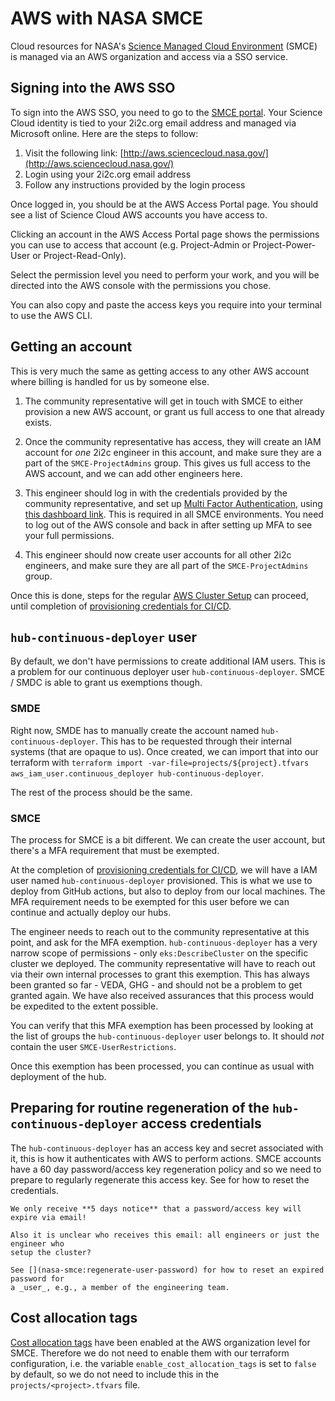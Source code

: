 # AWS with NASA SMCE

Cloud resources for NASA's [Science Managed Cloud Environment](https://smce.nasa.gov/) (SMCE) is managed via an AWS organization and access via a SSO service.

## Signing into the AWS SSO

To sign into the AWS SSO, you need to go to the [SMCE portal](https://aws.sciencecloud.nasa.gov/). Your Science Cloud identity is tied to your 2i2c.org email address and managed via Microsoft online. Here are the steps to follow:

1. Visit the following link: [http://aws.sciencecloud.nasa.gov/](http://aws.sciencecloud.nasa.gov/)
1. Login using your 2i2c.org email address
1. Follow any instructions provided by the login process

Once logged in, you should be at the AWS Access Portal page. You should see a list of Science Cloud AWS accounts you have access to.

Clicking an account in the AWS Access Portal page shows the permissions you can use to access that account (e.g. Project-Admin or Project-Power-User or Project-Read-Only).

Select the permission level you need to perform your work, and you will be directed into the AWS console with the permissions you chose.

You can also copy and paste the access keys you require into your terminal to use the AWS CLI.

## Getting an account

This is very much the same as getting access to any other AWS account where billing is handled for us by someone else.

1. The community representative will get in touch with SMCE to either provision a new
   AWS account, or grant us full access to one that already exists.

2. Once the community representative has access, they will create an
   IAM account for *one* 2i2c engineer in this account, and make sure
   they are a part of the `SMCE-ProjectAdmins` group.  This gives us
   full access to the AWS account, and we can add other engineers here.

3. This engineer should log in with the credentials provided by the community representative, and set up [Multi Factor Authentication](https://aws.amazon.com/iam/features/mfa/), using [this dashboard link](https://us-east-1.console.aws.amazon.com/iamv2/home?region=us-west-2#/security_credentials/mfa). This is required in all SMCE environments. You need to log out of the AWS console and back in after setting up MFA to see your full permissions.

4. This engineer should now create user accounts for all other 2i2c engineers, and make sure they are all part of the `SMCE-ProjectAdmins` group.

Once this is done, steps for the regular [AWS Cluster Setup](new-cluster:new-cluster) can proceed,
until completion of [provisioning credentials for CI/CD](new-cluster:terraform:cluster-credentials).

## `hub-continuous-deployer` user

By default, we don't have permissions to create additional IAM users. This is a problem for our continuous deployer user `hub-continuous-deployer`. SMCE / SMDC is able to grant us exemptions though.

### SMDE

Right now, SMDE has to manually create the account named `hub-continuous-deployer`. This
has to be requested through their internal systems (that are opaque to us). Once created,
we can import that into our terraform with `terraform import -var-file=projects/${project}.tfvars aws_iam_user.continuous_deployer hub-continuous-deployer`.

The rest of the process should be the same.

### SMCE

The process for SMCE is a bit different. We can create the user account, but there's a
MFA requirement that must be exempted.

At the completion of [provisioning credentials for CI/CD](new-cluster:terraform:cluster-credentials),
we will have a IAM user named `hub-continuous-deployer` provisioned. This is what we use to
deploy from GitHub actions, but also to deploy from our local machines. The MFA requirement
needs to be exempted for this user before we can continue and actually deploy our hubs.

The engineer needs to reach out to the community representative at this point, and ask
for the MFA exemption. `hub-continuous-deployer` has a very narrow scope of permissions - only
`eks:DescribeCluster` on the specific cluster we deployed. The community representative will
have to reach out via their own internal processes to grant this exemption. This has
always been granted so far - VEDA, GHG - and should not be a problem to get granted again.
We have also received assurances that this process would be expedited to the extent possible.

You can verify that this MFA exemption has been processed by looking at the list of groups
the `hub-continuous-deployer` user belongs to. It should *not* contain the user `SMCE-UserRestrictions`.

Once this exemption has been processed, you can continue as usual with deployment of the hub.

## Preparing for routine regeneration of the `hub-continuous-deployer` access credentials

The `hub-continuous-deployer` has an access key and secret associated with it, this is how it
authenticates with AWS to perform actions. SMCE accounts have a 60 day password/access key
regeneration policy and so we need to prepare to regularly regenerate this access key.
See [](nasa-smce:regenerate-deployer-creds) for how to reset the credentials.

```{warning}
We only receive **5 days notice** that a password/access key will expire via email!

Also it is unclear who receives this email: all engineers or just the engineer who
setup the cluster?
```

```{note}
See [](nasa-smce:regenerate-user-password) for how to reset an expired password for
a _user_, e.g., a member of the engineering team.
```

## Cost allocation tags

[Cost allocation tags](/howto/budgeting-billing/cost-monitoring/aws.md#activate-cost-allocation-tags) have been enabled at the AWS organization level for SMCE. Therefore we do not need to enable them with our terraform configuration, i.e. the variable `enable_cost_allocation_tags` is set to `false` by default, so we do not need to include this in the `projects/<project>.tfvars` file.